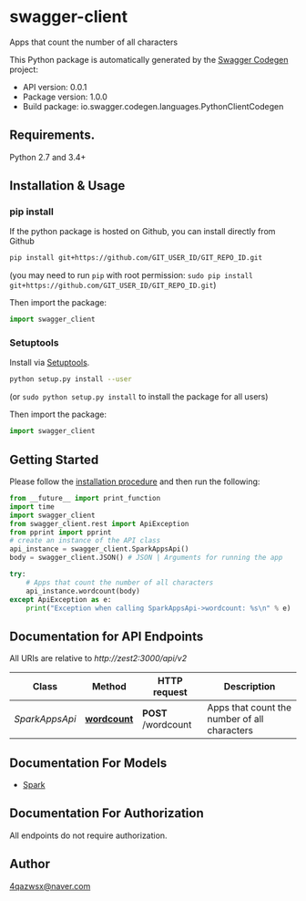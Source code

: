 # swagger-client
Apps that count the number of all characters

This Python package is automatically generated by the [Swagger Codegen](https://github.com/swagger-api/swagger-codegen) project:

- API version: 0.0.1
- Package version: 1.0.0
- Build package: io.swagger.codegen.languages.PythonClientCodegen

## Requirements.

Python 2.7 and 3.4+

## Installation & Usage
### pip install

If the python package is hosted on Github, you can install directly from Github

```sh
pip install git+https://github.com/GIT_USER_ID/GIT_REPO_ID.git
```
(you may need to run `pip` with root permission: `sudo pip install git+https://github.com/GIT_USER_ID/GIT_REPO_ID.git`)

Then import the package:
```python
import swagger_client 
```

### Setuptools

Install via [Setuptools](http://pypi.python.org/pypi/setuptools).

```sh
python setup.py install --user
```
(or `sudo python setup.py install` to install the package for all users)

Then import the package:
```python
import swagger_client
```

## Getting Started

Please follow the [installation procedure](#installation--usage) and then run the following:

```python
from __future__ import print_function
import time
import swagger_client
from swagger_client.rest import ApiException
from pprint import pprint
# create an instance of the API class
api_instance = swagger_client.SparkAppsApi()
body = swagger_client.JSON() # JSON | Arguments for running the app

try:
    # Apps that count the number of all characters
    api_instance.wordcount(body)
except ApiException as e:
    print("Exception when calling SparkAppsApi->wordcount: %s\n" % e)

```

## Documentation for API Endpoints

All URIs are relative to *http://zest2:3000/api/v2*

Class | Method | HTTP request | Description
------------ | ------------- | ------------- | -------------
*SparkAppsApi* | [**wordcount**](docs/SparkAppsApi.md#wordcount) | **POST** /wordcount | Apps that count the number of all characters


## Documentation For Models

 - [Spark](docs/Spark.md)


## Documentation For Authorization

 All endpoints do not require authorization.


## Author

4qazwsx@naver.com

